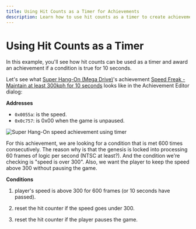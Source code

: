 ```yaml
---
title: Using Hit Counts as a Timer for Achievements
description: Learn how to use hit counts as a timer to create achievements that require maintaining conditions for a specific duration, illustrated with an example from Super Hang-On.
---
```


# Using Hit Counts as a Timer

In this example, you'll see how hit counts can be used as a timer and award an achievement if a condition is true for 10 seconds.

Let's see what [Super Hang-On (Mega Drive)](http://retroachievements.org/Game/16)'s achievement [Speed Freak - Maintain at least 300kph for 10 seconds](http://retroachievements.org/Achievement/71) looks like in the Achievement Editor dialog:

**Addresses**

- `0x0055a`: is the speed.
- `0x0c757`: is 0x00 when the game is unpaused.

![Super Hang-On speed achievement using timer](/public/super-hang-on-timer-achievement-editor.png)

For this achievement, we are looking for a condition that is met 600 times consecutively. The reason why is that the genesis is locked into processing 60 frames of logic per second (NTSC at least?). And the condition we're checking is "speed is over 300". Also, we want the player to keep the speed above 300 without pausing the game.

**Conditions**

1. player's speed is above 300 for 600 frames (or 10 seconds have passed).

2. reset the hit counter if the speed goes under 300.

3. reset the hit counter if the player pauses the game.

